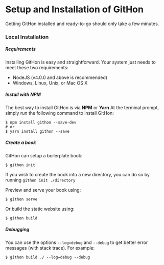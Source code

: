 # Setup and Installation of GitHon

Getting GitHon installed and ready-to-go should only take a few minutes.

### Local Installation

##### Requirements

Installing GitHon is easy and straightforward. Your system just needs to meet these two requirements:

* NodeJS (v4.0.0 and above is recommended)
* Windows, Linux, Unix, or Mac OS X

##### Install with NPM

The best way to install GitHon is via **NPM** or **Yarn** At the terminal prompt, simply run the following command to install GitHon:

```
$ npm install githon --save-dev
# or
$ yarn install githon --save
```

##### Create a book

GitHon can setup a boilerplate book:

```
$ githon init
```

If you wish to create the book into a new directory, you can do so by running `githon init ./directory`

Preview and serve your book using:

```
$ githon serve
```

Or build the static website using:

```
$ githon build
```


##### Debugging

You can use the options `--log=debug` and `--debug` to get better error messages (with stack trace). For example:

```
$ githon build ./ --log=debug --debug
```

